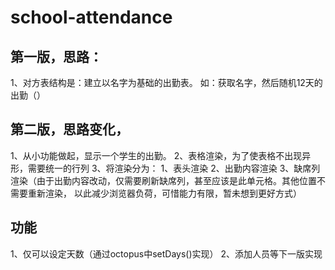 # school-attendance
 ## 第一版，思路：
 1、对方表结构是：建立以名字为基础的出勤表。
     如：获取名字，然后随机12天的出勤（）
 
 ## 第二版，思路变化，
 1、从小功能做起，显示一个学生的出勤。
 2、表格渲染，为了使表格不出现异形，需要统一的行列
 3、将渲染分为：
     1、表头渲染
     2、出勤内容渲染
     3、缺席列渲染（由于出勤内容改动，仅需要刷新缺席列，甚至应该是此单元格。其他位置不需要重新渲染，
        以此减少浏览器负荷，可惜能力有限，暂未想到更好方式）
 ## 功能
 1、仅可以设定天数（通过octopus中setDays()实现）
 2、添加人员等下一版实现
